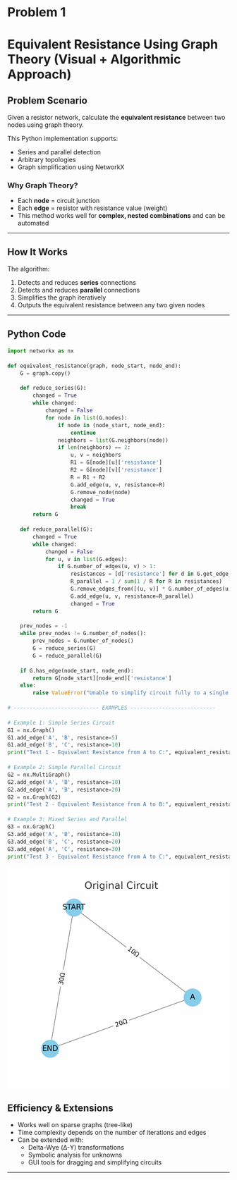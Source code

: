 # Problem 1

# Equivalent Resistance Using Graph Theory (Visual + Algorithmic Approach)

##  Problem Scenario

Given a resistor network, calculate the **equivalent resistance** between two nodes using graph theory.

This Python implementation supports:
- Series and parallel detection
- Arbitrary topologies
- Graph simplification using NetworkX

###  Why Graph Theory?

- Each **node** = circuit junction
- Each **edge** = resistor with resistance value (weight)
- This method works well for **complex, nested combinations** and can be automated

---

## How It Works

The algorithm:
1. Detects and reduces **series** connections
2. Detects and reduces **parallel** connections
3. Simplifies the graph iteratively
4. Outputs the equivalent resistance between any two given nodes

---

## Python Code

```python
import networkx as nx

def equivalent_resistance(graph, node_start, node_end):
    G = graph.copy()
    
    def reduce_series(G):
        changed = True
        while changed:
            changed = False
            for node in list(G.nodes):
                if node in (node_start, node_end):
                    continue
                neighbors = list(G.neighbors(node))
                if len(neighbors) == 2:
                    u, v = neighbors
                    R1 = G[node][u]['resistance']
                    R2 = G[node][v]['resistance']
                    R = R1 + R2
                    G.add_edge(u, v, resistance=R)
                    G.remove_node(node)
                    changed = True
                    break
        return G

    def reduce_parallel(G):
        changed = True
        while changed:
            changed = False
            for u, v in list(G.edges):
                if G.number_of_edges(u, v) > 1:
                    resistances = [d['resistance'] for d in G.get_edge_data(u, v).values()]
                    R_parallel = 1 / sum(1 / R for R in resistances)
                    G.remove_edges_from([(u, v)] * G.number_of_edges(u, v))
                    G.add_edge(u, v, resistance=R_parallel)
                    changed = True
        return G

    prev_nodes = -1
    while prev_nodes != G.number_of_nodes():
        prev_nodes = G.number_of_nodes()
        G = reduce_series(G)
        G = reduce_parallel(G)

    if G.has_edge(node_start, node_end):
        return G[node_start][node_end]['resistance']
    else:
        raise ValueError("Unable to simplify circuit fully to a single resistance.")

# --------------------------- EXAMPLES ---------------------------

# Example 1: Simple Series Circuit
G1 = nx.Graph()
G1.add_edge('A', 'B', resistance=5)
G1.add_edge('B', 'C', resistance=10)
print("Test 1 - Equivalent Resistance from A to C:", equivalent_resistance(G1, 'A', 'C'))  # 15

# Example 2: Simple Parallel Circuit
G2 = nx.MultiGraph()
G2.add_edge('A', 'B', resistance=10)
G2.add_edge('A', 'B', resistance=20)
G2 = nx.Graph(G2)
print("Test 2 - Equivalent Resistance from A to B:", equivalent_resistance(G2, 'A', 'B'))  # ~6.67

# Example 3: Mixed Series and Parallel
G3 = nx.Graph()
G3.add_edge('A', 'B', resistance=10)
G3.add_edge('B', 'C', resistance=20)
G3.add_edge('A', 'C', resistance=30)
print("Test 3 - Equivalent Resistance from A to C:", equivalent_resistance(G3, 'A', 'C'))  # ~12

```

![alt text](equivalent_resistance_simplification.gif)


##  Efficiency & Extensions

- Works well on sparse graphs (tree-like)
- Time complexity depends on the number of iterations and edges
- Can be extended with:
  - Delta-Wye (Δ-Y) transformations
  - Symbolic analysis for unknowns
  - GUI tools for dragging and simplifying circuits

---

